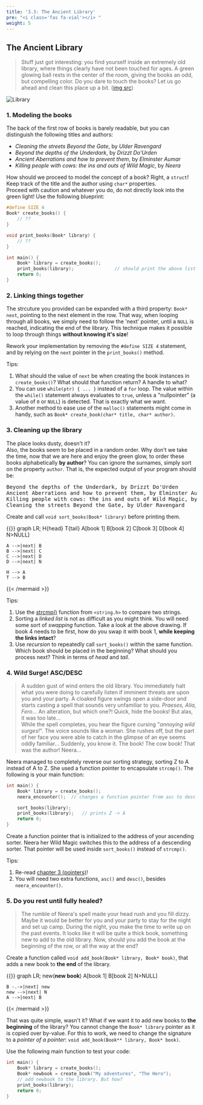 ```yaml
---
title: '3.3: The Ancient Library'
pre: "<i class='fas fa-vial'></i> "
weight: 5
---
```


## The Ancient Library

> Stuff just got interesting: you find yourself inside an extremely old library, where things clearly have not been touched for ages. A green glowing ball rests in the center of the room, giving the books an odd, but compelling color. Do you dare to touch the books? Let us go ahead and clean this place up a bit. ([img src](https://dublin2019.com/3906-2/fantasy-library-art-736x459/))

![Library](/img/labs/library.png)

### 1. Modeling the books

The back of the first row of books is barely readable, but you can distinguish the following titles and authors: 

* _Cleaning the streets Beyond the Gate_, by _Ulder Ravengard_
* _Beyond the depths of the Underdark_, by _Drizzt Do'Urden_
* _Ancient Aberrations and how to prevent them_, by _Elminster Aumar_
* _Killing people with cows: the ins and outs of Wild Magic_, by _Neera_

How should we proceed to model the concept of a book? Right, a `struct`! Keep track of the title and the author using `char*` properties. <br/>
Proceed with caution and whatever you do, do not directly look into the green light! Use the following blueprint:

```C
#define SIZE 4
Book* create_books() {
    // ??
}

void print_books(Book* library) {
    // ??
}

int main() {
    Book* library = create_books();
    print_books(library);               // should print the above list ([title], by [author])
    return 0;
}
```

### 2. Linking things together

The strcuture you provided can be expanded with a third property: `Book* next`, pointing to the next element in the row. That way, when looping through all books, we simply need to follow the 'next' pointer, until a `NULL` is reached, indicating the end of the library. This technique makes it possible to loop through things **without knowing it's size**! 

Rework your implementation by removing the `#define SIZE 4` statement, and by relying on the `next` pointer in the `print_books()` method. 

Tips:

1. What should the value of `next` be when creating the book instances in `create_books()`? What should that function return? A handle to what?
2. You can use `while(ptr) { ... }` instead of a `for` loop. The value within the `while()` statement always evaluates to `true`, unless a "nullpointer" (a value of `0` or `NULL`) is detected. That is exactly what we want. 
3. Another method to ease use of the `malloc()` statements might come in handy, such as `Book* create_book(char* title, char* author)`.

### 3. Cleaning up the library

The place looks dusty, doesn't it? <br/>
Also, the books seem to be placed in a random order. Why don't we take the time, now that we are here and enjoy the green glow, to order these books alphabetically **by author**? You can ignore the surnames, simply sort on the property `author`. That is, the expected output of your program should be:

<pre>
Beyond the depths of the Underdark, by Drizzt Do'Urden
Ancient Aberrations and how to prevent them, by Elminster Aumar
Killing people with cows: the ins and outs of Wild Magic, by Neera
Cleaning the streets Beyond the Gate, by Ulder Ravengard
</pre>

Create and call `void sort_books(Book* library)` before printing them.

{{<mermaid>}}
graph LR;
    H{head}
    T{tail}
    A[book 1]
    B[book 2]
    C[book 3]
    D[book 4]
    N>NULL]

    A -->|next| B
    B -->|next| C
    C -->|next| D
    D -->|next| N

    H --> A
    T --> B
{{< /mermaid >}}


Tips:

1. Use the [strcmp()](https://www.tutorialspoint.com/c_standard_library/c_function_strcmp) function from `<string.h>` to compare two strings.
2. Sorting a _linked list_ is not as difficult as you might think. You will need some sort of _swapping_ function. Take a look at the above drawing. If book 4 needs to be first, how do you swap it with book 1, **while keeping the links intact**? 
3. Use _recursion_ to repeatedly call `sort_books()` within the same function. Which book should be placed in the beginning? What should you process next? Think in terms of _head_ and _tail_. 

### 4. Wild Surge! ASC/DESC

> A sudden gust of wind enters the old library. You immediately halt what you were doing to carefully listen if imminent threats are upon you and your party. A cloaked figure swings open a side-door and starts casting a spell that sounds very unfamiliar to you. _Praeses, Alia, Fero..._ An alteration, but which one?! Quick, hide the books! But alas, it was too late... <br/>
While the spell completes, you hear the figure cursing "_annoying wild surges!_". The voice sounds like a woman. She rushes off, but the part of her face you were able to catch in the glimpse of an eye seems oddly familiar... Suddenly, you know it. The book! The cow book! That was the author! Neera... 

Neera managed to completely reverse our sorting strategy, sorting Z to A instead of A to Z. She used a function pointer to encapsulate `strcmp()`. The following is your main function:

```C
int main() {
    Book* library = create_books();
    neera_encounter();  // changes a function pointer from asc to desc

    sort_books(library);
    print_books(library);   // prints Z -> A
    return 0;
}
```

Create a function pointer that is initialized to the address of your ascending sorter. Neera her Wild Magic switches this to the address of a descending sorter. That pointer will be used inside `sort_books()` instead of `strcmp()`.

Tips:

1. Re-read [chapter 3 (pointers)](/ch3-pointers)!
2. You will need two extra functions, `asc()` and `desc()`, besides `neera_encounter()`.

### 5. Do you rest until fully healed? 

> The rumble of Neera's spell made your head rush and you fill dizzy. Maybe it would be better for you and your party to stay for the night and set up camp. During the night, you make the time to write up on the past events. It looks like it will be quite a thick book, something new to add to the old library. Now, should you add the book at the beginning of the row, or all the way at the end?

Create a function called `void add_book(Book* library, Book* book)`, that adds a new book to **the end** of the library.

{{<mermaid>}}
graph LR;
    new(<strong>new book</strong>)
    A[book 1]
    B[book 2]
    N>NULL]    

    B -.->|next| new
    new -->|next| N
    A -->|next| B
{{< /mermaid >}}

That was quite simple, wasn't it? What if we want it to add new books to **the beginning** of the library? You cannot change the `Book* library` pointer as it is copied over by-value. For this to work, we need to change the signature to a _pointer of a pointer_: `void add_book(Book** library, Book* book)`.

Use the following main function to test your code:

```C
int main() {
    Book* library = create_books();
    Book* newbook = create_book("My adventures", "The Hero");
    // add newbook to the library. But how? 
    print_books(library);
    return 0;
}
```

